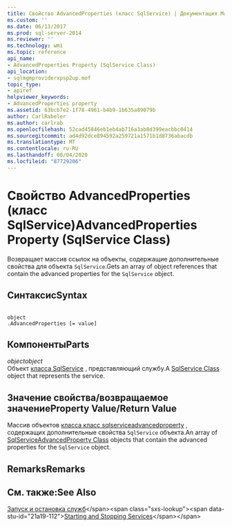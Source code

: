 ```yaml
---
title: Свойство AdvancedProperties (класс SqlService) | Документация Майкрософт
ms.custom: ''
ms.date: 06/13/2017
ms.prod: sql-server-2014
ms.reviewer: ''
ms.technology: wmi
ms.topic: reference
api_name:
- AdvancedProperties Property (SqlService Class)
api_location:
- sqlmgmproviderxpsp2up.mof
topic_type:
- apiref
helpviewer_keywords:
- AdvancedProperties property
ms.assetid: 63bcb7e2-1f78-4961-b4b9-1b635a89079b
author: CarlRabeler
ms.author: carlrab
ms.openlocfilehash: 52cad45846eb1eb4ab716a3ab8d399eacbbc0414
ms.sourcegitcommit: ad4d92dce894592a259721a1571b1d8736abacdb
ms.translationtype: MT
ms.contentlocale: ru-RU
ms.lasthandoff: 08/04/2020
ms.locfileid: "87729206"
---
```

# <a name="advancedproperties-property-sqlservice-class"></a><span data-ttu-id="21a19-102">Свойство AdvancedProperties (класс SqlService)</span><span class="sxs-lookup"><span data-stu-id="21a19-102">AdvancedProperties Property (SqlService Class)</span></span>
  <span data-ttu-id="21a19-103">Возвращает массив ссылок на объекты, содержащие дополнительные свойства для объекта `SqlService`.</span><span class="sxs-lookup"><span data-stu-id="21a19-103">Gets an array of object references that contain the advanced properties for the `SqlService` object.</span></span>  
  
## <a name="syntax"></a><span data-ttu-id="21a19-104">Синтаксис</span><span class="sxs-lookup"><span data-stu-id="21a19-104">Syntax</span></span>  
  
```  
  
object  
.AdvancedProperties [= value]  
```  
  
## <a name="parts"></a><span data-ttu-id="21a19-105">Компоненты</span><span class="sxs-lookup"><span data-stu-id="21a19-105">Parts</span></span>  
 <span data-ttu-id="21a19-106">*object*</span><span class="sxs-lookup"><span data-stu-id="21a19-106">*object*</span></span>  
 <span data-ttu-id="21a19-107">Объект [класса SqlService](sqlservice-class.md) , представляющий службу.</span><span class="sxs-lookup"><span data-stu-id="21a19-107">A [SqlService Class](sqlservice-class.md) object that represents the service.</span></span>  
  
## <a name="property-valuereturn-value"></a><span data-ttu-id="21a19-108">Значение свойства/возвращаемое значение</span><span class="sxs-lookup"><span data-stu-id="21a19-108">Property Value/Return Value</span></span>  
 <span data-ttu-id="21a19-109">Массив объектов [класса класс sqlserviceadvancedproperty](../sqlserviceadvancedproperty-class/sqlserviceadvancedproperty-class.md) , содержащих дополнительные свойства `SqlService` объекта.</span><span class="sxs-lookup"><span data-stu-id="21a19-109">An array of [SqlServiceAdvancedProperty Class](../sqlserviceadvancedproperty-class/sqlserviceadvancedproperty-class.md) objects that contain the advanced properties for the `SqlService` object.</span></span>  
  
## <a name="remarks"></a><span data-ttu-id="21a19-110">Remarks</span><span class="sxs-lookup"><span data-stu-id="21a19-110">Remarks</span></span>  
  
## <a name="see-also"></a><span data-ttu-id="21a19-111">См. также:</span><span class="sxs-lookup"><span data-stu-id="21a19-111">See Also</span></span>  
 <span data-ttu-id="21a19-112">[Запуск и остановка служб](https://technet.microsoft.com/library/ms174886\(v=sql.105\).aspx)</span><span class="sxs-lookup"><span data-stu-id="21a19-112">[Starting and Stopping Services](https://technet.microsoft.com/library/ms174886\(v=sql.105\).aspx)</span></span>  
  
  
